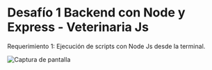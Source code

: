 # Desafío 1 Backend con Node y Express - Veterinaria Js

Requerimiento 1: Ejecución de scripts con Node Js desde la terminal.

![Captura de pantalla]([https://github.com/tu-usuario/tu-repositorio/raw/main/imagenes/mi-imagen.png](https://github.com/elevillar/desafio-1-bne/blob/master/Captura-requerimientos.png))
